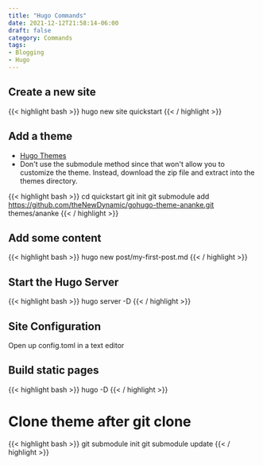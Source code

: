 ```yaml
---
title: "Hugo Commands"
date: 2021-12-12T21:58:14-06:00
draft: false
category: Commands
tags:
- Blogging
- Hugo
---
```


## Create a new site

{{< highlight bash >}}
hugo new site quickstart
{{< / highlight >}}

## Add a theme

- [Hugo Themes](https://themes.gohugo.io/)
- Don't use the submodule method since that won't allow you to customize the theme.  Instead, download the zip file and extract into the themes directory.

{{< highlight bash >}}
cd quickstart
git init
git submodule add https://github.com/theNewDynamic/gohugo-theme-ananke.git themes/ananke
{{< / highlight >}}

## Add some content

{{< highlight bash >}}
hugo new post/my-first-post.md
{{< / highlight >}}

## Start the Hugo Server

{{< highlight bash >}}
hugo server -D
{{< / highlight >}}

## Site Configuration

Open up config.toml in a text editor

## Build static pages

{{< highlight bash >}}
hugo -D
{{< / highlight >}}

# Clone theme after git clone

{{< highlight bash >}}
git submodule init
git submodule update
{{< / highlight >}}